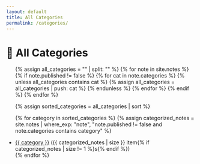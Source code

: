 ```yaml
---
layout: default
title: All Categories
permalink: /categories/
---
```


# 📂 All Categories

<ul>
  {% assign all_categories = "" | split: "" %}
  {% for note in site.notes %}
    {% if note.published != false %}
      {% for cat in note.categories %}
        {% unless all_categories contains cat %}
          {% assign all_categories = all_categories | push: cat %}
        {% endunless %}
      {% endfor %}
    {% endif %}
  {% endfor %}

  {% assign sorted_categories = all_categories | sort %}

  {% for category in sorted_categories %}
    {% assign categorized_notes = site.notes | where_exp: "note", "note.published != false and note.categories contains category" %}
    <li>
      <a href="{{ '/categories/' | append: category | append: '/' | relative_url }}">{{ category }}</a>
      ({{ categorized_notes | size }} item{% if categorized_notes | size != 1 %}s{% endif %})
    </li>
  {% endfor %}
</ul>

